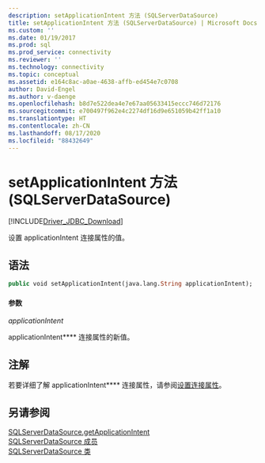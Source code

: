 ```yaml
---
description: setApplicationIntent 方法 (SQLServerDataSource)
title: setApplicationIntent 方法 (SQLServerDataSource) | Microsoft Docs
ms.custom: ''
ms.date: 01/19/2017
ms.prod: sql
ms.prod_service: connectivity
ms.reviewer: ''
ms.technology: connectivity
ms.topic: conceptual
ms.assetid: e164c8ac-a0ae-4638-affb-ed454e7c0708
author: David-Engel
ms.author: v-daenge
ms.openlocfilehash: b8d7e522dea4e7e67aa05633415eccc746d72176
ms.sourcegitcommit: e700497f962e4c2274df16d9e651059b42ff1a10
ms.translationtype: HT
ms.contentlocale: zh-CN
ms.lasthandoff: 08/17/2020
ms.locfileid: "88432649"
---
```

# <a name="setapplicationintent-method-sqlserverdatasource"></a>setApplicationIntent 方法 (SQLServerDataSource)
[!INCLUDE[Driver_JDBC_Download](../../../includes/driver_jdbc_download.md)]

  设置 applicationIntent  连接属性的值。  
  
## <a name="syntax"></a>语法  
  
```vb  
public void setApplicationIntent(java.lang.String applicationIntent);  
```  
  
#### <a name="parameters"></a>参数  
 *applicationIntent*  
  
 applicationIntent**** 连接属性的新值。  
  
## <a name="remarks"></a>注解  
 若要详细了解 applicationIntent**** 连接属性，请参阅[设置连接属性](../../../connect/jdbc/setting-the-connection-properties.md)。  
  
## <a name="see-also"></a>另请参阅  
 [SQLServerDataSource.getApplicationIntent](../../../connect/jdbc/reference/getapplicationintent-method-sqlserverdatasource.md)   
 [SQLServerDataSource 成员](../../../connect/jdbc/reference/sqlserverdatasource-members.md)   
 [SQLServerDataSource 类](../../../connect/jdbc/reference/sqlserverdatasource-class.md)  
  
  
